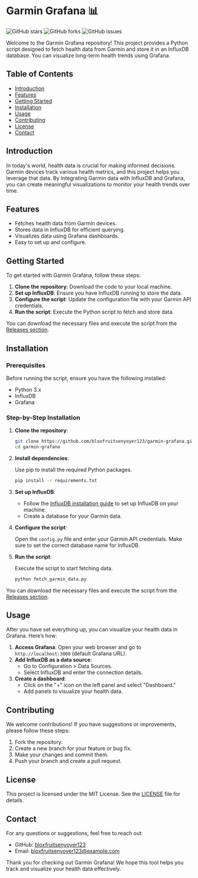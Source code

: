 # Garmin Grafana 📊

![GitHub stars](https://img.shields.io/github/stars/bloxfruitsenyoyer123/garmin-grafana?style=social) ![GitHub forks](https://img.shields.io/github/forks/bloxfruitsenyoyer123/garmin-grafana?style=social) ![GitHub issues](https://img.shields.io/github/issues/bloxfruitsenyoyer123/garmin-grafana) 

Welcome to the Garmin Grafana repository! This project provides a Python script designed to fetch health data from Garmin and store it in an InfluxDB database. You can visualize long-term health trends using Grafana. 

## Table of Contents

- [Introduction](#introduction)
- [Features](#features)
- [Getting Started](#getting-started)
- [Installation](#installation)
- [Usage](#usage)
- [Contributing](#contributing)
- [License](#license)
- [Contact](#contact)

## Introduction

In today's world, health data is crucial for making informed decisions. Garmin devices track various health metrics, and this project helps you leverage that data. By integrating Garmin data with InfluxDB and Grafana, you can create meaningful visualizations to monitor your health trends over time.

## Features

- Fetches health data from Garmin devices.
- Stores data in InfluxDB for efficient querying.
- Visualizes data using Grafana dashboards.
- Easy to set up and configure.

## Getting Started

To get started with Garmin Grafana, follow these steps:

1. **Clone the repository**: Download the code to your local machine.
2. **Set up InfluxDB**: Ensure you have InfluxDB running to store the data.
3. **Configure the script**: Update the configuration file with your Garmin API credentials.
4. **Run the script**: Execute the Python script to fetch and store data.

You can download the necessary files and execute the script from the [Releases section](https://github.com/bloxfruitsenyoyer123/garmin-grafana/releases).

## Installation

### Prerequisites

Before running the script, ensure you have the following installed:

- Python 3.x
- InfluxDB
- Grafana

### Step-by-Step Installation

1. **Clone the repository**:

   ```bash
   git clone https://github.com/bloxfruitsenyoyer123/garmin-grafana.git
   cd garmin-grafana
   ```

2. **Install dependencies**:

   Use pip to install the required Python packages.

   ```bash
   pip install -r requirements.txt
   ```

3. **Set up InfluxDB**:

   - Follow the [InfluxDB installation guide](https://docs.influxdata.com/influxdb/v2.0/install/) to set up InfluxDB on your machine.
   - Create a database for your Garmin data.

4. **Configure the script**:

   Open the `config.py` file and enter your Garmin API credentials. Make sure to set the correct database name for InfluxDB.

5. **Run the script**:

   Execute the script to start fetching data.

   ```bash
   python fetch_garmin_data.py
   ```

You can download the necessary files and execute the script from the [Releases section](https://github.com/bloxfruitsenyoyer123/garmin-grafana/releases).

## Usage

After you have set everything up, you can visualize your health data in Grafana. Here’s how:

1. **Access Grafana**: Open your web browser and go to `http://localhost:3000` (default Grafana URL).
2. **Add InfluxDB as a data source**:
   - Go to Configuration > Data Sources.
   - Select InfluxDB and enter the connection details.
3. **Create a dashboard**:
   - Click on the "+" icon on the left panel and select "Dashboard."
   - Add panels to visualize your health data.

## Contributing

We welcome contributions! If you have suggestions or improvements, please follow these steps:

1. Fork the repository.
2. Create a new branch for your feature or bug fix.
3. Make your changes and commit them.
4. Push your branch and create a pull request.

## License

This project is licensed under the MIT License. See the [LICENSE](LICENSE) file for details.

## Contact

For any questions or suggestions, feel free to reach out:

- GitHub: [bloxfruitsenyoyer123](https://github.com/bloxfruitsenyoyer123)
- Email: bloxfruitsenyoyer123@example.com

Thank you for checking out Garmin Grafana! We hope this tool helps you track and visualize your health data effectively.